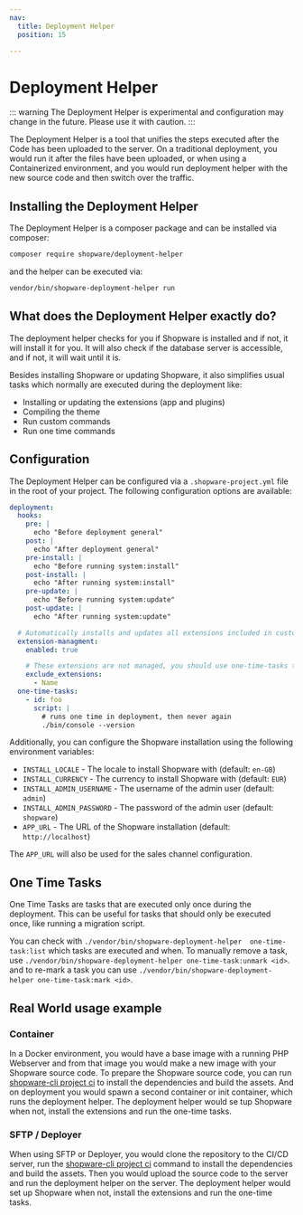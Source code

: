 ```yaml
---
nav:
  title: Deployment Helper
  position: 15

---
```


# Deployment Helper

::: warning
The Deployment Helper is experimental and configuration may change in the future. Please use it with caution.
:::

The Deployment Helper is a tool that unifies the steps executed after the Code has been uploaded to the server. On a traditional deployment, you would run it after the files have been uploaded, or when using a Containerized environment, and you would run deployment helper with the new source code and then switch over the traffic.

## Installing the Deployment Helper

The Deployment Helper is a composer package and can be installed via composer:

```bash
composer require shopware/deployment-helper
```

and the helper can be executed via:

```bash
vendor/bin/shopware-deployment-helper run
```

## What does the Deployment Helper exactly do?

The deployment helper checks for you if Shopware is installed and if not, it will install it for you. It will also check if the database server is accessible, and if not, it will wait until it is.

Besides installing Shopware or updating Shopware, it also simplifies usual tasks which normally are executed during the deployment like:

- Installing or updating the extensions (app and plugins)
- Compiling the theme
- Run custom commands
- Run one time commands

## Configuration

The Deployment Helper can be configured via a `.shopware-project.yml` file in the root of your project. The following configuration options are available:

```yaml
deployment:
  hooks:
    pre: |
      echo "Before deployment general"
    post: |
      echo "After deployment general"
    pre-install: |
      echo "Before running system:install"
    post-install: |
      echo "After running system:install"
    pre-update: |
      echo "Before running system:update"
    post-update: |
      echo "After running system:update"

  # Automatically installs and updates all extensions included in custom/plugins and custom/apps and composer
  extension-managment:
    enabled: true

    # These extensions are not managed, you should use one-time-tasks to manage them
    exclude_extensions:
      - Name
  one-time-tasks:
    - id: foo
      script: |
        # runs one time in deployment, then never again
        ./bin/console --version
```

Additionally, you can configure the Shopware installation using the following environment variables:

- `INSTALL_LOCALE` - The locale to install Shopware with (default: `en-GB`)
- `INSTALL_CURRENCY` - The currency to install Shopware with (default: `EUR`)
- `INSTALL_ADMIN_USERNAME` - The username of the admin user (default: `admin`)
- `INSTALL_ADMIN_PASSWORD` - The password of the admin user (default: `shopware`)
- `APP_URL` - The URL of the Shopware installation (default: `http://localhost`)

The `APP_URL` will also be used for the sales channel configuration.

## One Time Tasks

One Time Tasks are tasks that are executed only once during the deployment. This can be useful for tasks that should only be executed once, like running a migration script.

You can check with `./vendor/bin/shopware-deployment-helper  one-time-task:list` which tasks are executed and when. To manually remove a task, use `./vendor/bin/shopware-deployment-helper one-time-task:unmark <id>`.
and to re-mark a task you can use `./vendor/bin/shopware-deployment-helper one-time-task:mark <id>`.


## Real World usage example

### Container

In a Docker environment, you would have a base image with a running PHP Webserver and from that image you would make a new image with your Shopware source code. To prepare the Shopware source code, you can run [shopware-cli project ci](https://sw-cli.fos.gg) to install the dependencies and build the assets. And on deployment you would spawn a second container or init container, which runs the deployment helper. The deployment helper would se tup Shopware when not, install the extensions and run the one-time tasks.


### SFTP / Deployer

When using SFTP or Deployer, you would clone the repository to the CI/CD server, run the [shopware-cli project ci](https://sw-cli.fos.gg) command to install the dependencies and build the assets. Then you would upload the source code to the server and run the deployment helper on the server. The deployment helper would set up Shopware when not, install the extensions and run the one-time tasks.

